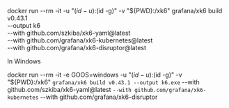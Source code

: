 docker run --rm -it -u "$(id -u):$(id -g)" -v "${PWD}:/xk6" grafana/xk6 build v0.43.1 \
--output k6 \
--with github.com/szkiba/xk6-yaml@latest \
--with github.com/grafana/xk6-kubernetes@latest \
--with github.com/grafana/xk6-disruptor@latest


In Windows

docker run --rm -it -e GOOS=windows -u "$(id -u):$(id -g)" -v "${PWD}:/xk6" `
  grafana/xk6 build v0.43.1 --output k6.exe `
  --with github.com/szkiba/xk6-yaml@latest `
  --with github.com/grafana/xk6-kubernetes `
  --with github.com/grafana/xk6-disruptor 
